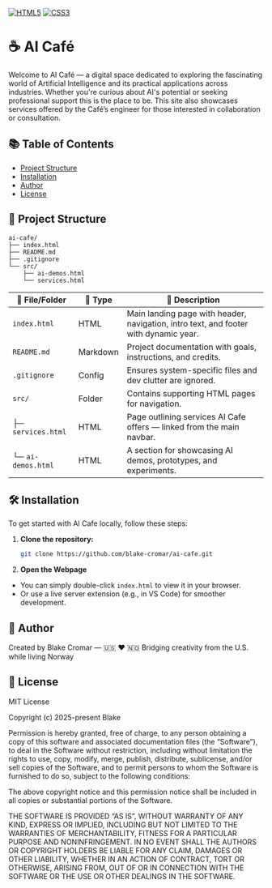 [![HTML5](https://img.shields.io/badge/HTML5-%23E34F26.svg?&style=for-the-badge&logo=html5&logoColor=white)](#)
[![CSS3](https://img.shields.io/badge/CSS3-%231572B6.svg?&style=for-the-badge&logo=css3&logoColor=white)](#)

# ☕ AI Café

Welcome to AI Café — a digital space dedicated to exploring the fascinating world of Artificial Intelligence and its practical applications across industries. Whether you're curious about AI's potential or seeking professional support this is the place to be. This site also showcases services offered by the Café’s engineer for those interested in collaboration or consultation.

## 📚 Table of Contents
- [Project Structure](#project-structure)
- [Installation](#installation)
- [Author](#author)
- [License](#license)

## 📁 Project Structure

```
ai-cafe/
├── index.html
├── README.md
├── .gitignore
└── src/
    ├── ai-demos.html
    └── services.html
```

| 📁 **File/Folder**        | 📄 **Type**      | 📝 **Description**                                                                 
|--------------------------|------------------|-------------------------------------------------------------------------------------
| `index.html`             | HTML             | Main landing page with header, navigation, intro text, and footer with dynamic year. 
| `README.md`              | Markdown         | Project documentation with goals, instructions, and credits.                        
| `.gitignore`             | Config           | Ensures system-specific files and dev clutter are ignored.  
| `src/`                   | Folder           | Contains supporting HTML pages for navigation.                                     
| ├─ `services.html`       | HTML             | Page outlining services AI Cafe offers — linked from the main navbar.              
| └─ `ai-demos.html`       | HTML             | A section for showcasing AI demos, prototypes, and experiments.

## 🛠️ Installation

To get started with AI Cafe locally, follow these steps:

1. **Clone the repository:**

   ```bash
   git clone https://github.com/blake-cromar/ai-cafe.git
   ```

2. **Open the Webpage**
- You can simply double-click `index.html` to view it in your browser.
- Or use a live server extension (e.g., in VS Code) for smoother development.

## 👤 Author

Created by Blake Cromar — 🇺🇸 ❤️ 🇳🇴 Bridging creativity from the U.S. while living Norway

## 📃 License

MIT License

Copyright (c) 2025-present Blake

Permission is hereby granted, free of charge, to any person obtaining a copy
of this software and associated documentation files (the “Software”), to deal
in the Software without restriction, including without limitation the rights
to use, copy, modify, merge, publish, distribute, sublicense, and/or sell 
copies of the Software, and to permit persons to whom the Software is 
furnished to do so, subject to the following conditions:

The above copyright notice and this permission notice shall be included in all 
copies or substantial portions of the Software.

THE SOFTWARE IS PROVIDED “AS IS”, WITHOUT WARRANTY OF ANY KIND, EXPRESS OR 
IMPLIED, INCLUDING BUT NOT LIMITED TO THE WARRANTIES OF MERCHANTABILITY, 
FITNESS FOR A PARTICULAR PURPOSE AND NONINFRINGEMENT. IN NO EVENT SHALL THE 
AUTHORS OR COPYRIGHT HOLDERS BE LIABLE FOR ANY CLAIM, DAMAGES OR OTHER 
LIABILITY, WHETHER IN AN ACTION OF CONTRACT, TORT OR OTHERWISE, ARISING FROM, 
OUT OF OR IN CONNECTION WITH THE SOFTWARE OR THE USE OR OTHER DEALINGS IN THE 
SOFTWARE.


